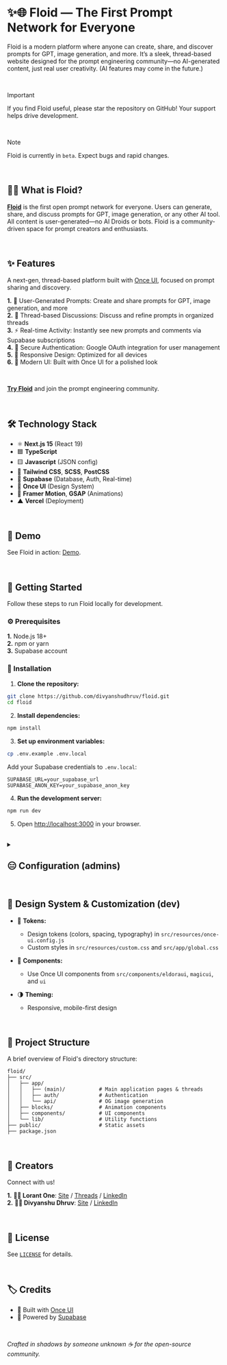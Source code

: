 # ✨🌐 Floid — The First Prompt Network for Everyone

Floid is a modern platform where anyone can create, share, and discover prompts for GPT, image generation, and more. It’s a sleek, thread-based website designed for the prompt engineering community—no AI-generated content, just real user creativity. (AI features may come in the future.)

<br>

> [!IMPORTANT]  
> If you find Floid useful, please star the repository on GitHub! Your support helps drive development.

<br>

> [!NOTE]  
> Floid is currently in `beta`. Expect bugs and rapid changes.

<br>

## 🙋‍♀️ **What is Floid?**

[**Floid**](https://floid.vercel.app/) is the first open prompt network for everyone. Users can generate, share, and discuss prompts for GPT, image generation, or any other AI tool. All content is user-generated—no AI Droids or bots. Floid is a community-driven space for prompt creators and enthusiasts.

<br>

## ✨ **Features**

A next-gen, thread-based platform built with [Once UI](https://once-ui.com), focused on prompt sharing and discovery.

**1.** 📝 User-Generated Prompts: Create and share prompts for GPT, image generation, and more  
**2.** 🧵 Thread-based Discussions: Discuss and refine prompts in organized threads  
**3.** ⚡ Real-time Activity: Instantly see new prompts and comments via Supabase subscriptions  
**4.** 🔐 Secure Authentication: Google OAuth integration for user management  
**5.** 📱 Responsive Design: Optimized for all devices  
**6.** 🎨 Modern UI: Built with Once UI for a polished look

<br>

[**Try Floid**](https://floid.vercel.app/) and join the prompt engineering community.

<br>

## 🛠️ **Technology Stack**

- ⚛️ **Next.js 15** (React 19)
- 🟦 **TypeScript**
- 🟨 **Javascript** (JSON config)
- 🎨 **Tailwind CSS**, **SCSS**, **PostCSS**
- 🦸 **Supabase** (Database, Auth, Real-time)
- 🧩 **Once UI** (Design System)
- 🏃 **Framer Motion**, **GSAP** (Animations)
- ▲ **Vercel** (Deployment)

<br>

## 🎥 **Demo**

See Floid in action: [Demo](https://floid.vercel.app/).

<br>

## 🌠 Getting Started

Follow these steps to run Floid locally for development.

### ⚙️ Prerequisites

**1.** Node.js 18+  
**2.** npm or yarn  
**3.** Supabase account

### 📩 Installation

1. **Clone the repository:**

```bash
git clone https://github.com/divyanshudhruv/floid.git
cd floid
```

2. **Install dependencies:**

```bash
npm install
```

3. **Set up environment variables:**

```bash
cp .env.example .env.local
```

Add your Supabase credentials to `.env.local`:

```env
SUPABASE_URL=your_supabase_url
SUPABASE_ANON_KEY=your_supabase_anon_key
```

4. **Run the development server:**

```bash
npm run dev
```

5. Open [http://localhost:3000](http://localhost:3000) in your browser.

<br>

<details><summary> <h2>😑 Configuration (admins)</h2>
</summary>
Configure your Supabase credentials in `.env.local`:

- **SUPABASE_URL**: Your Supabase project URL
- **SUPABASE_ANON_KEY**: Your Supabase anon key

These are required for authentication, database, and real-time features.

</details>

<br>

## 🧩 **Design System & Customization (dev)**

- 🎨 **Tokens:**

  - Design tokens (colors, spacing, typography) in `src/resources/once-ui.config.js`
  - Custom styles in `src/resources/custom.css` and `src/app/global.css`

- 🧱 **Components:**

  - Use Once UI components from `src/components/eldoraui`, `magicui`, and `ui`

- 🌗 **Theming:**
  - Responsive, mobile-first design

<br>

## 📁 Project Structure

A brief overview of Floid's directory structure:

```
floid/
├── src/
│   ├── app/
│   │   ├── (main)/           # Main application pages & threads
│   │   ├── auth/             # Authentication
│   │   └── api/              # OG image generation
│   ├── blocks/               # Animation components
│   ├── components/           # UI components
│   └── lib/                  # Utility functions
├── public/                   # Static assets
├── package.json
```

<br>

## 👥 **Creators**

Connect with us!

**1.** **👨‍💻 Lorant One**: [Site](https://lorant.one) / [Threads](https://www.threads.net/@lorant.one) / [LinkedIn](https://www.linkedin.com/in/lorant-one/)  
**2.** **👨‍💻 Divyanshu Dhruv**: [Site](https://divyanshudhruv.is-a.dev) / [LinkedIn](https://www.linkedin.com/in/divyanshudhruv/)

<br>

## 📄 **License**

See [`LICENSE`](LICENSE) for details.

<br>

## 🏷️ **Credits**

- 🧩 Built with [Once UI](https://once-ui.com)
- 🦸 Powered by [Supabase](https://supabase.com)

<br>

_Crafted in shadows by someone unknown ☕ for the open-source community._
